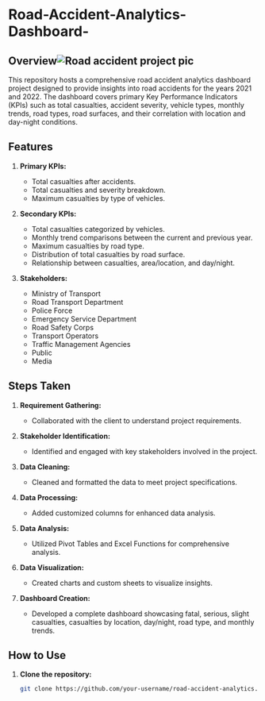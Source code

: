 # Road-Accident-Analytics-Dashboard-

## Overview![Road accident project pic](https://github.com/ravirajiitm/Road-Accident-Analytics-Dashboard-/assets/110409857/663af053-6531-4ebe-923d-163e5519ff34)



This repository hosts a comprehensive road accident analytics dashboard project designed to provide insights into road accidents for the years 2021 and 2022. The dashboard covers primary Key Performance Indicators (KPIs) such as total casualties, accident severity, vehicle types, monthly trends, road types, road surfaces, and their correlation with location and day-night conditions.

## Features

1. **Primary KPIs:**
   - Total casualties after accidents.
   - Total casualties and severity breakdown.
   - Maximum casualties by type of vehicles.

2. **Secondary KPIs:**
   - Total casualties categorized by vehicles.
   - Monthly trend comparisons between the current and previous year.
   - Maximum casualties by road type.
   - Distribution of total casualties by road surface.
   - Relationship between casualties, area/location, and day/night.

3. **Stakeholders:**
   - Ministry of Transport
   - Road Transport Department
   - Police Force
   - Emergency Service Department
   - Road Safety Corps
   - Transport Operators
   - Traffic Management Agencies
   - Public
   - Media

## Steps Taken

1. **Requirement Gathering:**
   - Collaborated with the client to understand project requirements.

2. **Stakeholder Identification:**
   - Identified and engaged with key stakeholders involved in the project.

3. **Data Cleaning:**
   - Cleaned and formatted the data to meet project specifications.

4. **Data Processing:**
   - Added customized columns for enhanced data analysis.

5. **Data Analysis:**
   - Utilized Pivot Tables and Excel Functions for comprehensive analysis.

6. **Data Visualization:**
   - Created charts and custom sheets to visualize insights.

7. **Dashboard Creation:**
   - Developed a complete dashboard showcasing fatal, serious, slight casualties, casualties by location, day/night, road type, and monthly trends.

## How to Use

1. **Clone the repository:**
   ```bash
   git clone https://github.com/your-username/road-accident-analytics.git
